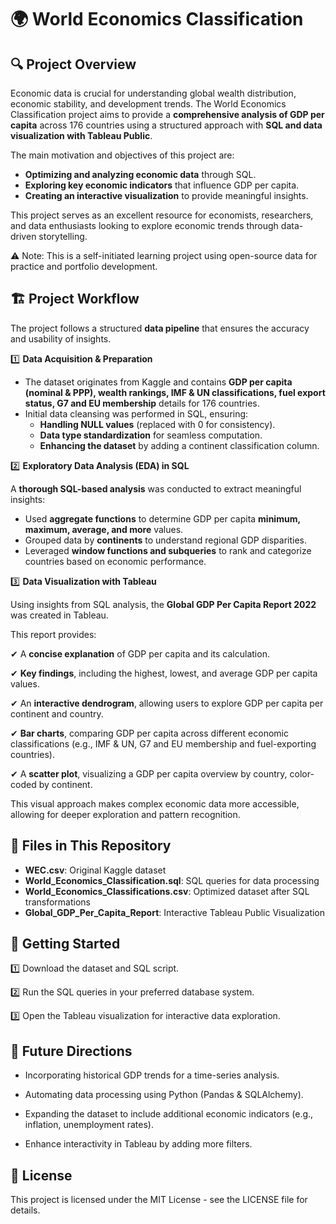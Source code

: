 # 🌍 World Economics Classification


## 🔍 Project Overview

Economic data is crucial for understanding global wealth distribution, economic stability, and development trends. The World Economics Classification project aims to provide a **comprehensive analysis of GDP per capita** across 176 countries using a structured approach with **SQL and data visualization with Tableau Public**.

The main motivation and objectives of this project are:

- **Optimizing and analyzing economic data** through SQL.
- **Exploring key economic indicators** that influence GDP per capita.
- **Creating an interactive visualization** to provide meaningful insights.

This project serves as an excellent resource for economists, researchers, and data enthusiasts looking to explore economic trends through data-driven storytelling.

⚠️ Note: This is a self-initiated learning project using open-source data for practice and portfolio development.

## 🏗️ Project Workflow

The project follows a structured **data pipeline** that ensures the accuracy and usability of insights.

1️⃣ **Data Acquisition & Preparation**

- The dataset originates from Kaggle and contains **GDP per capita (nominal & PPP), wealth rankings, IMF & UN classifications, fuel export status, G7 and EU membership** details for 176 countries.
- Initial data cleansing was performed in SQL, ensuring:
     - **Handling NULL values** (replaced with 0 for consistency).
     - **Data type standardization** for seamless computation.
     - **Enhancing the dataset** by adding a continent classification column.

2️⃣ **Exploratory Data Analysis (EDA) in SQL**

A **thorough SQL-based analysis** was conducted to extract meaningful insights:

- Used **aggregate functions** to determine GDP per capita **minimum, maximum, average, and more** values.
- Grouped data by **continents** to understand regional GDP disparities.
- Leveraged **window functions and subqueries** to rank and categorize countries based on economic performance.

3️⃣ **Data Visualization with Tableau**

Using insights from SQL analysis, the **Global GDP Per Capita Report 2022** was created in Tableau.

This report provides:

✔ A **concise explanation** of GDP per capita and its calculation.

✔ **Key findings**, including the highest, lowest, and average GDP per capita values.

✔ An **interactive dendrogram**, allowing users to explore GDP per capita per continent and country.

✔ **Bar charts**, comparing GDP per capita across different economic classifications (e.g., IMF & UN, G7 and EU membership and fuel-exporting countries).

✔ A **scatter plot**, visualizing a GDP per capita overview by country, color-coded by continent.

This visual approach makes complex economic data more accessible, allowing for deeper exploration and pattern recognition.

## 📂 Files in This Repository

- **WEC.csv**: Original Kaggle dataset
- **World_Economics_Classification.sql**: SQL queries for data processing
- **World_Economics_Classifications.csv**: Optimized dataset after SQL transformations
- **Global_GDP_Per_Capita_Report**: Interactive Tableau Public Visualization

## 🚀 Getting Started

1️⃣ Download the dataset and SQL script.

2️⃣ Run the SQL queries in your preferred database system.

3️⃣ Open the Tableau visualization for interactive data exploration.

## 📢 Future Directions

- Incorporating historical GDP trends for a time-series analysis.

- Automating data processing using Python (Pandas & SQLAlchemy).

- Expanding the dataset to include additional economic indicators (e.g., inflation, unemployment rates).

- Enhance interactivity in Tableau by adding more filters.

## 📖 License

This project is licensed under the MIT License - see the LICENSE file for details.
